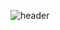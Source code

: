 ![header](https://capsule-render.vercel.app/api?type=waveing&color=auto&height=300&section=header&text=Drone%20To%20You&fontSize=90)
